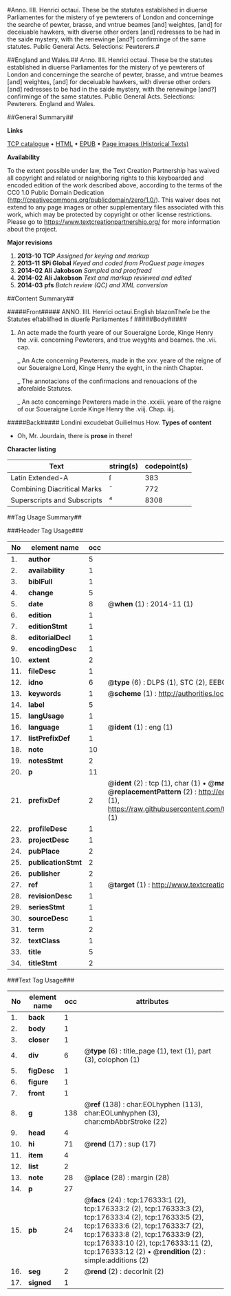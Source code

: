 #Anno. IIII. Henrici octaui. These be the statutes established in diuerse Parliamentes for the mistery of ye pewterers of London and concerninge the searche of pewter, brasse, and vntrue beames [and] weightes, [and] for deceiuable hawkers, with diverse other orders [and] redresses to be had in the saide mystery, with the renewinge [and?] confirminge of the same statutes. Public General Acts. Selections: Pewterers.#

##England and Wales.##
Anno. IIII. Henrici octaui. These be the statutes established in diuerse Parliamentes for the mistery of ye pewterers of London and concerninge the searche of pewter, brasse, and vntrue beames [and] weightes, [and] for deceiuable hawkers, with diverse other orders [and] redresses to be had in the saide mystery, with the renewinge [and?] confirminge of the same statutes.
Public General Acts. Selections: Pewterers.
England and Wales.

##General Summary##

**Links**

[TCP catalogue](http://www.ota.ox.ac.uk/tcp/)  • 
[HTML](http://tei.it.ox.ac.uk/tcp/Texts-HTML/free/B14/B14599.html)  • 
[EPUB](http://tei.it.ox.ac.uk/tcp/Texts-EPUB/free/B14/B14599.epub) • 
[Page images (Historical Texts)](https://historicaltexts.jisc.ac.uk/eebo-99836141e)

**Availability**

To the extent possible under law, the Text Creation Partnership has waived all copyright and related or neighboring rights to this keyboarded and encoded edition of the work described above, according to the terms of the CC0 1.0 Public Domain Dedication (http://creativecommons.org/publicdomain/zero/1.0/). This waiver does not extend to any page images or other supplementary files associated with this work, which may be protected by copyright or other license restrictions. Please go to https://www.textcreationpartnership.org/ for more information about the project.

**Major revisions**

1. __2013-10__ __TCP__ *Assigned for keying and markup*
1. __2013-11__ __SPi Global__ *Keyed and coded from ProQuest page images*
1. __2014-02__ __Ali Jakobson__ *Sampled and proofread*
1. __2014-02__ __Ali Jakobson__ *Text and markup reviewed and edited*
1. __2014-03__ __pfs__ *Batch review (QC) and XML conversion*

##Content Summary##

#####Front#####
ANNO. IIII. Henrici octaui.English blazonTheſe be the Statutes eſtabliſhed in diuerſe Parliamentes f
#####Body#####

1. An acte made the fourth yeare of our Soueraigne Lorde, Kinge Henry the .viii. concerning Pewterers, and true weyghts and beames. the .vii. cap.

    _ An Acte concerning Pewterers, made in the xxv. yeare of the reigne of our Soueraigne Lord, Kinge Henry the eyght, in the ninth Chapter.

    _ The annotacions of the confirmacions and renouacions of the aforeſaide Statutes.

    _ An acte concerninge Pewterers made in the .xxxiii. yeare of the raigne of our Soueraigne Lorde Kinge Henry the .viij. Chap. iiij.

#####Back#####
Londini excudebat Guilielmus How.
**Types of content**

  * Oh, Mr. Jourdain, there is **prose** in there!

**Character listing**


|Text|string(s)|codepoint(s)|
|---|---|---|
|Latin Extended-A|ſ|383|
|Combining             Diacritical Marks|̄|772|
|Superscripts             and Subscripts|⁴|8308|

##Tag Usage Summary##

###Header Tag Usage###

|No|element name|occ|attributes|
|---|---|---|---|
|1.|__author__|5||
|2.|__availability__|1||
|3.|__biblFull__|1||
|4.|__change__|5||
|5.|__date__|8| @__when__ (1) : 2014-11 (1)|
|6.|__edition__|1||
|7.|__editionStmt__|1||
|8.|__editorialDecl__|1||
|9.|__encodingDesc__|1||
|10.|__extent__|2||
|11.|__fileDesc__|1||
|12.|__idno__|6| @__type__ (6) : DLPS (1), STC (2), EEBO-CITATION (1), PROQUEST (1), VID (1)|
|13.|__keywords__|1| @__scheme__ (1) : http://authorities.loc.gov/ (1)|
|14.|__label__|5||
|15.|__langUsage__|1||
|16.|__language__|1| @__ident__ (1) : eng (1)|
|17.|__listPrefixDef__|1||
|18.|__note__|10||
|19.|__notesStmt__|2||
|20.|__p__|11||
|21.|__prefixDef__|2| @__ident__ (2) : tcp (1), char (1)  •  @__matchPattern__ (2) : ([0-9\-]+):([0-9IVX]+) (1), (.+) (1)  •  @__replacementPattern__ (2) : http://eebo.chadwyck.com/downloadtiff?vid=$1&page=$2 (1), https://raw.githubusercontent.com/textcreationpartnership/Texts/master/tcpchars.xml#$1 (1)|
|22.|__profileDesc__|1||
|23.|__projectDesc__|1||
|24.|__pubPlace__|2||
|25.|__publicationStmt__|2||
|26.|__publisher__|2||
|27.|__ref__|1| @__target__ (1) : http://www.textcreationpartnership.org/docs/. (1)|
|28.|__revisionDesc__|1||
|29.|__seriesStmt__|1||
|30.|__sourceDesc__|1||
|31.|__term__|2||
|32.|__textClass__|1||
|33.|__title__|5||
|34.|__titleStmt__|2||


###Text Tag Usage###

|No|element name|occ|attributes|
|---|---|---|---|
|1.|__back__|1||
|2.|__body__|1||
|3.|__closer__|1||
|4.|__div__|6| @__type__ (6) : title_page (1), text (1), part (3), colophon (1)|
|5.|__figDesc__|1||
|6.|__figure__|1||
|7.|__front__|1||
|8.|__g__|138| @__ref__ (138) : char:EOLhyphen (113), char:EOLunhyphen (3), char:cmbAbbrStroke (22)|
|9.|__head__|4||
|10.|__hi__|71| @__rend__ (17) : sup (17)|
|11.|__item__|4||
|12.|__list__|2||
|13.|__note__|28| @__place__ (28) : margin (28)|
|14.|__p__|27||
|15.|__pb__|24| @__facs__ (24) : tcp:176333:1 (2), tcp:176333:2 (2), tcp:176333:3 (2), tcp:176333:4 (2), tcp:176333:5 (2), tcp:176333:6 (2), tcp:176333:7 (2), tcp:176333:8 (2), tcp:176333:9 (2), tcp:176333:10 (2), tcp:176333:11 (2), tcp:176333:12 (2)  •  @__rendition__ (2) : simple:additions (2)|
|16.|__seg__|2| @__rend__ (2) : decorInit (2)|
|17.|__signed__|1||
